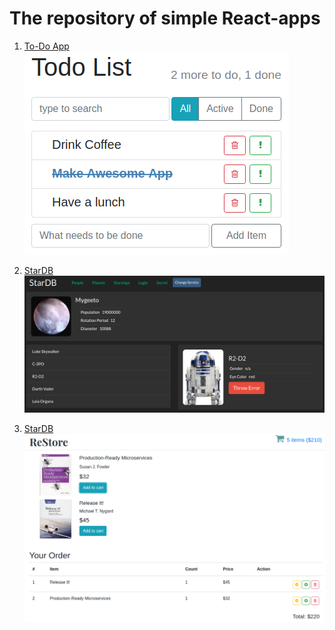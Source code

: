 # The repository of simple React-apps

1. [To-Do App](todo/)
![](pictures/todo.png)

2. [StarDB](star-db/)
![](pictures/stardb.png)

3. [StarDB](re-store/)
![](pictures/restore.png)